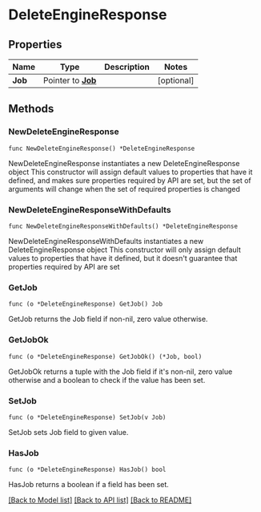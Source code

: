 # DeleteEngineResponse

## Properties

Name | Type | Description | Notes
------------ | ------------- | ------------- | -------------
**Job** | Pointer to [**Job**](Job.md) |  | [optional] 

## Methods

### NewDeleteEngineResponse

`func NewDeleteEngineResponse() *DeleteEngineResponse`

NewDeleteEngineResponse instantiates a new DeleteEngineResponse object
This constructor will assign default values to properties that have it defined,
and makes sure properties required by API are set, but the set of arguments
will change when the set of required properties is changed

### NewDeleteEngineResponseWithDefaults

`func NewDeleteEngineResponseWithDefaults() *DeleteEngineResponse`

NewDeleteEngineResponseWithDefaults instantiates a new DeleteEngineResponse object
This constructor will only assign default values to properties that have it defined,
but it doesn't guarantee that properties required by API are set

### GetJob

`func (o *DeleteEngineResponse) GetJob() Job`

GetJob returns the Job field if non-nil, zero value otherwise.

### GetJobOk

`func (o *DeleteEngineResponse) GetJobOk() (*Job, bool)`

GetJobOk returns a tuple with the Job field if it's non-nil, zero value otherwise
and a boolean to check if the value has been set.

### SetJob

`func (o *DeleteEngineResponse) SetJob(v Job)`

SetJob sets Job field to given value.

### HasJob

`func (o *DeleteEngineResponse) HasJob() bool`

HasJob returns a boolean if a field has been set.


[[Back to Model list]](../README.md#documentation-for-models) [[Back to API list]](../README.md#documentation-for-api-endpoints) [[Back to README]](../README.md)


